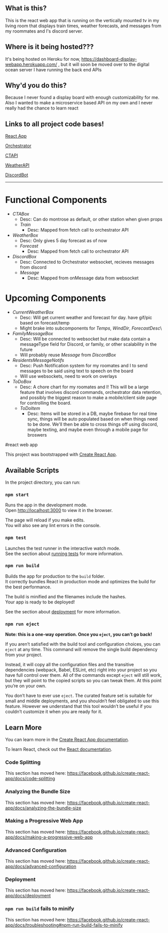 
## What is this?
This is the react web app that is running on the vertically mounted tv in my living room that displays train times, weather forecasts, and messages from my roommates and I's discord server.

## Where is it being hosted???
It's being hosted on Heroku for now, https://dashboard-display-webapp.herokuapp.com/ , but it will soon be moved over to the digital ocean server I have running the back end APIs

## Why'd you do this?
Because I never found a display board with enough customizability for me. Also I wanted to make a microservice based API on my own and I never really had the chance to learn react

## Links to all project code bases!

[React App](https://github.com/jayjayb772/Display-ReactApp)

[Orchestrator](https://github.com/jayjayb772/Display-orchestrator)

[CTAPI](https://github.com/jayjayb772/Display-CTAPI)

[WeatherAPI](https://github.com/jayjayb772/Display-Weather)

[DiscordBot](https://github.com/jayjayb772/1925-discord-bot)

---

# Functional Components
- _CTABox_
    - Desc: Can do montrose as default, or other station when given props
    - _Train_
        - Desc: Mapped from fetch call to orchestrator API
- _WeatherBox_
    - Desc: Only gives 5 day forecast as of now
    - _Forecast_
        - Desc: Mapped from fetch call to orchestrator API
- _DiscordBox_
    - Desc: Connected to Orchestrator websocket, recieves messages from discord
    - _Message_
        - Desc: Mapped from onMessage data from websocket

# Upcoming Components
- _CurrentWeatherBox_
    - Desc: Will get current weather and forecast for day. have gif/pic based on forecast/temp
    - Might brake into subcomponents for _Temps_, _WindDir_, _ForecastDesc_\
- _FamilyMessageBox_
    - Desc: Will be connected to websocket but make data contain a messageType field for Discord, or family, or other scalability in the future
    - Will probably reuse _Message_ from _DiscordBox_
- _ResidentsMessageNotifs_
    - Desc: Push Notification system for my roomates and I to send messages to be said using text to speech on the board
    - Will use websockets, need to work on overlays
- _ToDoBox_
    - Desc: A chore chart for my roomates and I! This will be a large feature that involves discord commands, orchestrator data retention, and possibly the biggest reason to make a mobile/client side page for controlling the board.
    - _ToDoItem_
        - Desc: Items will be stored in a DB, maybe firebase for real time sync, things will be auto populated based on when things need to be done. We'll then be able to cross things off using discord, maybe texting, and maybe even through a mobile page for broswers
         
#react web app

This project was bootstrapped with [Create React App](https://github.com/facebook/create-react-app).

## Available Scripts

In the project directory, you can run:

### `npm start`

Runs the app in the development mode.<br />
Open [http://localhost:3000](http://localhost:3000) to view it in the browser.

The page will reload if you make edits.<br />
You will also see any lint errors in the console.

### `npm test`

Launches the test runner in the interactive watch mode.<br />
See the section about [running tests](https://facebook.github.io/create-react-app/docs/running-tests) for more information.

### `npm run build`

Builds the app for production to the `build` folder.<br />
It correctly bundles React in production mode and optimizes the build for the best performance.

The build is minified and the filenames include the hashes.<br />
Your app is ready to be deployed!

See the section about [deployment](https://facebook.github.io/create-react-app/docs/deployment) for more information.

### `npm run eject`

**Note: this is a one-way operation. Once you `eject`, you can’t go back!**

If you aren’t satisfied with the build tool and configuration choices, you can `eject` at any time. This command will remove the single build dependency from your project.

Instead, it will copy all the configuration files and the transitive dependencies (webpack, Babel, ESLint, etc) right into your project so you have full control over them. All of the commands except `eject` will still work, but they will point to the copied scripts so you can tweak them. At this point you’re on your own.

You don’t have to ever use `eject`. The curated feature set is suitable for small and middle deployments, and you shouldn’t feel obligated to use this feature. However we understand that this tool wouldn’t be useful if you couldn’t customize it when you are ready for it.

## Learn More

You can learn more in the [Create React App documentation](https://facebook.github.io/create-react-app/docs/getting-started).

To learn React, check out the [React documentation](https://reactjs.org/).

### Code Splitting

This section has moved here: https://facebook.github.io/create-react-app/docs/code-splitting

### Analyzing the Bundle Size

This section has moved here: https://facebook.github.io/create-react-app/docs/analyzing-the-bundle-size

### Making a Progressive Web App

This section has moved here: https://facebook.github.io/create-react-app/docs/making-a-progressive-web-app

### Advanced Configuration

This section has moved here: https://facebook.github.io/create-react-app/docs/advanced-configuration

### Deployment

This section has moved here: https://facebook.github.io/create-react-app/docs/deployment

### `npm run build` fails to minify

This section has moved here: https://facebook.github.io/create-react-app/docs/troubleshooting#npm-run-build-fails-to-minify
